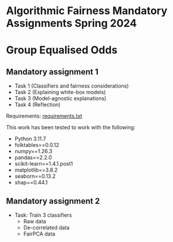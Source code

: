 # Algorithmic Fairness Mandatory Assignments Spring 2024
# Group Equalised Odds

## Mandatory assignment 1

- Task 1 (Classifiers and fairness considerations)
- Task 2 (Explaining white-box models)
- Task 3 (Model-agnostic explanations)
- Task 4 (Reflection)


Requirements: [requirements.txt](https://github.com/Xannadoo/Algorithmic_Fairness_Mandatories/blob/main/Mandatory_1/requirements.txt)

This work has been tested to work with the following:

- Python 3.11.7
- folktables==0.0.12
- numpy==1.26.3
- pandas==2.2.0
- scikit-learn==1.4.1.post1
- matplotlib==3.8.2
- seaborn==0.13.2
- shap==0.44.1

## Mandatory assignment 2

- Task: Train 3 classifiers
    + Raw data
    + De-correlated data
    + FairPCA data
